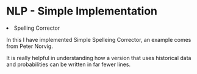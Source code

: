 # NLP - Simple Implementation
<li> Spelling Corrector</li>
  <p> In this I have implemented Simple Spelleing Corrector, an example comes from Peter Norvig. </p>
  <p> It is really helpful in understanding how a version that uses historical data and probabilities can be written in far fewer lines. </p>
